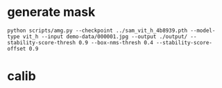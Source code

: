 
# generate mask
```
python scripts/amg.py --checkpoint ../sam_vit_h_4b8939.pth --model-type vit_h --input demo-data/000001.jpg --output ./output/ --stability-score-thresh 0.9 --box-nms-thresh 0.4 --stability-score-offset 0.9
```

# calib
```
```